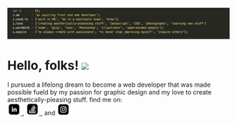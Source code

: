 ![Header](https://github.com/amagsid/amagsid/blob/main/assets/0.jpeg)


# Hello, folks! <img src="https://raw.githubusercontent.com/MartinHeinz/MartinHeinz/master/wave.gif" width="30px">
I pursued a lifelong dream to become a web developer that was made possible fueld by my passion for graphic design and my love to create aesthetically-pleasing stuff.
find me on: <br>
<a href="https://www.linkedin.com/in/ahmad-magdy-7792611b1/"> <img src="https://github.com/amagsid/amagsid/blob/main/assets/linkedin_Artboard%201_Artboard%201.jpg" width="30px"> </a>, <a href="https://stackoverflow.com/users/13781424/ahmad-magdy"> <img src="https://github.com/amagsid/amagsid/blob/main/assets/stack_Artboard%201%20copy.jpg" width="30px"> </a>, and <a href="https://www.instagram.com/amagsid/"> <img src="https://github.com/amagsid/amagsid/blob/main/assets/instagram_Artboard%202.jpg" width="30px"> </a>


<!--
**amagsid/amagsid** is a ✨ _special_ ✨ repository because its `README.md` (this file) appears on your GitHub profile.

Here are some ideas to get you started:

- 🔭 I’m currently working on ...
- 🌱 I’m currently learning ...
- 👯 I’m looking to collaborate on ...
- 🤔 I’m looking for help with ...
- 💬 Ask me about ...
- 📫 How to reach me: ...
- 😄 Pronouns: ...
- ⚡ Fun fact: ...
-->
